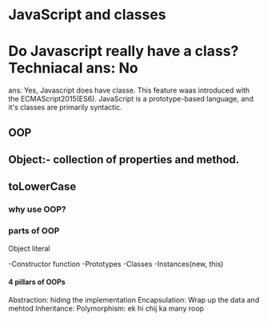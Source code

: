 # JavaScript and classes

# Do Javascript really have a class? Techniacal ans: No
ans: Yes, Javascript does have classe. This feature waas introduced with the ECMAScript2015(ES6).
JavaScript is a prototype-based language, and it's classes are primarily syntactic.

## OOP
## Object:- collection of properties and method.
## toLowerCase

### why use OOP?

### parts of OOP
Object literal

-Constructor function
-Prototypes
-Classes
-Instances(new, this)


#### 4 pillars of OOPs
Abstraction: hiding the implementation
Encapsulation: Wrap up the data and mehtod
Inheritance: 
Polymorphism: ek hi chij ka many roop